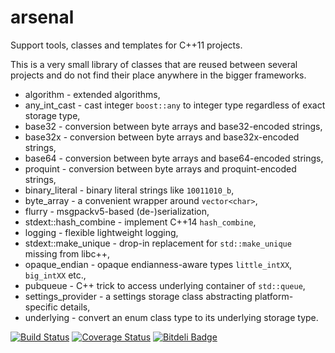 arsenal
=======

Support tools, classes and templates for C++11 projects.

This is a very small library of classes that are reused between several projects
and do not find their place anywhere in the bigger frameworks.

* algorithm - extended algorithms,
* any_int_cast - cast integer `boost::any` to integer type regardless of exact storage type,
* base32 - conversion between byte arrays and base32-encoded strings,
* base32x - conversion between byte arrays and base32x-encoded strings,
* base64 - conversion between byte arrays and base64-encoded strings,
* proquint - conversion between byte arrays and proquint-encoded strings,
* binary_literal - binary literal strings like `10011010_b`,
* byte_array - a convenient wrapper around `vector<char>`,
* flurry - msgpackv5-based (de-)serialization,
* stdext::hash_combine - implement C++14 `hash_combine`,
* logging - flexible lightweight logging,
* stdext::make_unique - drop-in replacement for `std::make_unique` missing from libc++,
* opaque_endian - opaque endianness-aware types `little_intXX`, `big_intXX` etc.,
* pubqueue - C++ trick to access underlying container of `std::queue`,
* settings_provider - a settings storage class abstracting platform-specific details,
* underlying - convert an enum class type to its underlying storage type.

[![Build Status](https://travis-ci.org/berkus/libarsenal.svg?branch=master)](https://travis-ci.org/berkus/libarsenal)
 [![Coverage Status](https://coveralls.io/repos/berkus/libarsenal/badge.png?branch=master)](https://coveralls.io/r/berkus/libarsenal?branch=master) [![Bitdeli Badge](https://d2weczhvl823v0.cloudfront.net/berkus/libarsenal/trend.png)](https://bitdeli.com/free "Bitdeli Badge")
